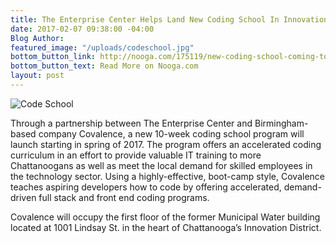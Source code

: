 ```yaml
---
title: The Enterprise Center Helps Land New Coding School In Innovation District
date: 2017-02-07 09:38:00 -04:00
Blog Author:
featured_image: "/uploads/codeschool.jpg"
bottom_button_link: http://nooga.com/175119/new-coding-school-coming-to-chattanooga/
bottom_button_text: Read More on Nooga.com
layout: post
---
```

![Code School](/uploads/codeschool.jpg)

Through a partnership between The Enterprise Center and Birmingham-based company Covalence, a new 10-week coding school program will launch starting in spring of 2017.  The program offers an accelerated coding curriculum in an effort to provide valuable IT training to more Chattanoogans as well as meet the local demand for skilled employees in the technology sector.  Using a highly-effective, boot-camp style, Covalence teaches aspiring developers how to code by offering accelerated, demand-driven full stack and front end coding programs.  

Covalence will occupy the first floor of the former Municipal Water building located at 1001 Lindsay St. in the heart of Chattanooga’s Innovation District. 